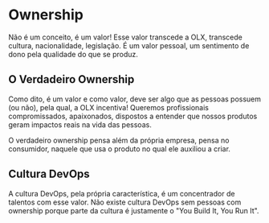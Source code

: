 # Ownership

Não é um conceito, é um valor! Esse valor transcede a OLX, transcede cultura, nacionalidade, legislação. É um valor pessoal, um sentimento de dono pela qualidade do que se produz.


## O Verdadeiro Ownership

Como dito, é um valor e como valor, deve ser algo que as pessoas possuem (ou não), pela qual, a OLX incentiva! Queremos profissionais compromissados, apaixonados, dispostos a entender que nossos produtos geram impactos reais na vida das pessoas.

O verdadeiro ownership pensa além da própria empresa, pensa no consumidor, naquele que usa o produto no qual ele auxiliou a criar.

## Cultura DevOps

A cultura DevOps, pela própria característica, é um concentrador de talentos com esse valor. Não existe cultura DevOps sem pessoas com ownership porque parte da cultura é justamente o "You Build It, You Run It".
